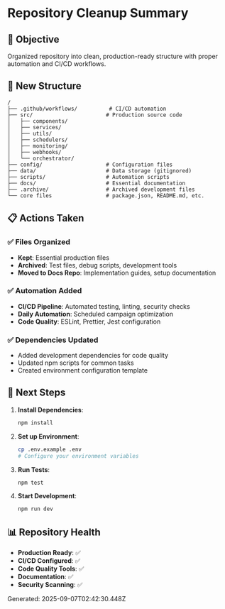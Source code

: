 # Repository Cleanup Summary

## 🎯 Objective
Organized repository into clean, production-ready structure with proper automation and CI/CD workflows.

## 📁 New Structure
```
/
├── .github/workflows/          # CI/CD automation
├── src/                       # Production source code
│   ├── components/
│   ├── services/
│   ├── utils/
│   ├── schedulers/
│   ├── monitoring/
│   ├── webhooks/
│   └── orchestrator/
├── config/                    # Configuration files
├── data/                      # Data storage (gitignored)
├── scripts/                   # Automation scripts
├── docs/                      # Essential documentation
├── .archive/                  # Archived development files
└── core files                 # package.json, README.md, etc.
```

## 📋 Actions Taken

### ✅ Files Organized
- **Kept**: Essential production files
- **Archived**: Test files, debug scripts, development tools
- **Moved to Docs Repo**: Implementation guides, setup documentation

### ✅ Automation Added
- **CI/CD Pipeline**: Automated testing, linting, security checks
- **Daily Automation**: Scheduled campaign optimization
- **Code Quality**: ESLint, Prettier, Jest configuration

### ✅ Dependencies Updated
- Added development dependencies for code quality
- Updated npm scripts for common tasks
- Created environment configuration template

## 🚀 Next Steps

1. **Install Dependencies**:
   ```bash
   npm install
   ```

2. **Set up Environment**:
   ```bash
   cp .env.example .env
   # Configure your environment variables
   ```

3. **Run Tests**:
   ```bash
   npm test
   ```

4. **Start Development**:
   ```bash
   npm run dev
   ```

## 📊 Repository Health
- **Production Ready**: ✅
- **CI/CD Configured**: ✅
- **Code Quality Tools**: ✅
- **Documentation**: ✅
- **Security Scanning**: ✅

Generated: 2025-09-07T02:42:30.448Z
